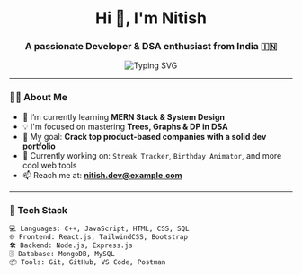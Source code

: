 <h1 align="center">Hi 👋, I'm Nitish</h1>
<h3 align="center">A passionate Developer & DSA enthusiast from India 🇮🇳</h3>

<p align="center">
  <img src="https://readme-typing-svg.demolab.com?font=Fira+Code&size=24&pause=1000&center=true&width=435&lines=Web+Developer;MERN+Stack+Learner;DSA+Lover;Tech+Explorer" alt="Typing SVG" />
</p>

---

### 👨‍💻 About Me

- 🌱 I’m currently learning **MERN Stack & System Design**
- 💡 I'm focused on mastering **Trees, Graphs & DP in DSA**
- 🎯 My goal: **Crack top product-based companies with a solid dev portfolio**
- 🔭 Currently working on: `Streak Tracker`, `Birthday Animator`, and more cool web tools
- 📫 Reach me at: **nitish.dev@example.com**

---

### 🧰 Tech Stack

```bash
💻 Languages: C++, JavaScript, HTML, CSS, SQL
🌐 Frontend: React.js, TailwindCSS, Bootstrap
🛠 Backend: Node.js, Express.js
🗄 Database: MongoDB, MySQL
📦 Tools: Git, GitHub, VS Code, Postman
